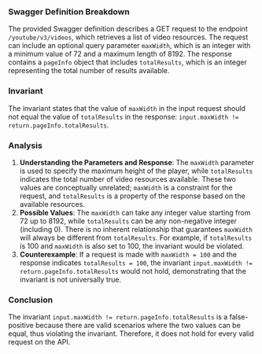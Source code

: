 ### Swagger Definition Breakdown
The provided Swagger definition describes a GET request to the endpoint `/youtube/v3/videos`, which retrieves a list of video resources. The request can include an optional query parameter `maxWidth`, which is an integer with a minimum value of 72 and a maximum length of 8192. The response contains a `pageInfo` object that includes `totalResults`, which is an integer representing the total number of results available.

### Invariant
The invariant states that the value of `maxWidth` in the input request should not equal the value of `totalResults` in the response: `input.maxWidth != return.pageInfo.totalResults`. 

### Analysis
1. **Understanding the Parameters and Response**: The `maxWidth` parameter is used to specify the maximum height of the player, while `totalResults` indicates the total number of video resources available. These two values are conceptually unrelated; `maxWidth` is a constraint for the request, and `totalResults` is a property of the response based on the available resources.
2. **Possible Values**: The `maxWidth` can take any integer value starting from 72 up to 8192, while `totalResults` can be any non-negative integer (including 0). There is no inherent relationship that guarantees `maxWidth` will always be different from `totalResults`. For example, if `totalResults` is 100 and `maxWidth` is also set to 100, the invariant would be violated.
3. **Counterexample**: If a request is made with `maxWidth = 100` and the response indicates `totalResults = 100`, the invariant `input.maxWidth != return.pageInfo.totalResults` would not hold, demonstrating that the invariant is not universally true.

### Conclusion
The invariant `input.maxWidth != return.pageInfo.totalResults` is a false-positive because there are valid scenarios where the two values can be equal, thus violating the invariant. Therefore, it does not hold for every valid request on the API.
